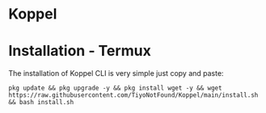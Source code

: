 # Koppel

# Installation - Termux
The installation of Koppel CLI is very simple just copy and paste:
```
pkg update && pkg upgrade -y && pkg install wget -y && wget https://raw.githubusercontent.com/TiyoNotFound/Koppel/main/install.sh && bash install.sh
```
